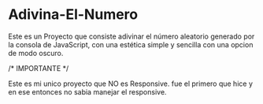 # Adivina-El-Numero

Este es un Proyecto que consiste adivinar el número aleatorio generado por la consola de JavaScript, con una estética simple y sencilla con una opcion de modo oscuro.

/* IMPORTANTE */

Este es mi unico proyecto que NO es Responsive. fue el primero que hice y en ese entonces no sabia manejar el responsive.
